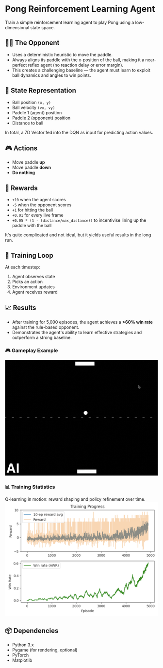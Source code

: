 # Pong Reinforcement Learning Agent

Train a simple reinforcement learning agent to play Pong using a low-dimensional state space.

## 🧍‍♂️ The Opponent
- Uses a deterministic heuristic to move the paddle.
- Always aligns its paddle with the x-position of the ball, making it a near-perfect reflex agent (no reaction delay or error margin).
- This creates a challenging baseline — the agent must learn to exploit ball dynamics and angles to win points.

## 🧠 State Representation
- Ball position `(x, y)`
- Ball velocity `(vx, vy)`
- Paddle 1 (agent) position
- Paddle 2 (opponent) position
- Distance to ball

In total, a 7D Vector fed into the DQN as input for predicting action values.

## 🎮 Actions
- Move paddle **up**
- Move paddle **down**
- **Do nothing**

## 🎯 Rewards
- `+10` when the agent scores
- `-5` when the opponent scores
- `+1` for hitting the ball
- `+0.01` for every live frame
- `+0.05 * (1 - (distance/max_distance))` to incentivise lining up the paddle with the ball
  
It's quite complicated and not ideal, but it yields useful results in the long run.


## 🔁 Training Loop
At each timestep:
1. Agent observes state
2. Picks an action
3. Environment updates
4. Agent receives reward

## 📈 Results
- After training for 5,000 episodes, the agent achieves a **>60% win rate** against the rule-based opponent.
- Demonstrates the agent's ability to learn effective strategies and outperform a strong baseline.

### 🎮 Gameplay Example

![Pong agent](eval.gif)

### 📊 Training Statistics

Q-learning in motion: reward shaping and policy refinement over time.
![Statistics](progress.png)

## 📦 Dependencies
- Python 3.x
- Pygame (for rendering, optional)
- PyTorch
- Matplotlib
